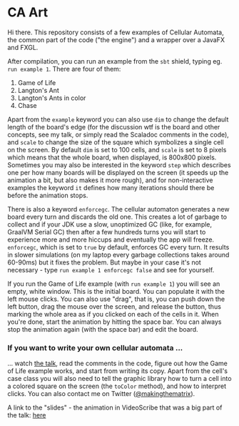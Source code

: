 # CA Art

Hi there. 
This repository consists of a few examples of Cellular Automata, the common part of the code ("the engine") and a wrapper over a JavaFX and FXGL.

After compilation, you can run an example from the `sbt` shield, typing eg. `run example 1`. There are four of them:
1. Game of Life
2. Langton's Ant
3. Langton's Ants in color
4. Chase

Apart from the `example` keyword you can also use `dim` to change the default length of the board's edge (for the discussion wtf is the board and other concepts, see my talk, or simply read the Scaladoc comments in the code), and `scale` to change the size of the square which symbolizes a single cell on the screen. By default `dim` is set to 100 cells, and `scale` is set to 8 pixels which means that the whole board, when displayed, is 800x800 pixels. Sometimes you may also be interested in the keyword `step` which describes one per how many boards will be displayed on the screen (it speeds up the animation a bit, but also makes it more rough), and for non-interactive examples the keyword `it` defines how many iterations should there be before the animation stops.

There is also a keyword `enforcegc`. The cellular automaton generates a new board every turn and discards the old one. This creates a lot of garbage to collect and if your JDK use a slow, unoptimized GC (like, for example, GraalVM Serial GC) then after a few hundreds turns you will start to experience more and more hiccups and eventually the app will freeze. `enforcegc`, which is set to `true` by default, enforces GC every turn. It results in slower simulations (on my laptop every garbage collections takes around 60-90ms) but it fixes the problem. But maybe in your case it's not necessary - type `run example 1 enforcegc false` and see for yourself.  

If you run the Game of Life example (with `run example 1`) you will see an empty, white window. This is the initial board. You can populate it with the left mouse clicks. You can also use "drag", that is, you can push down the left button, drag the mouse over the screen, and release the button, thus marking the whole area as if you clicked on each of the cells in it. When you're done, start the animation by hitting the space bar. You can always stop the animation again (with the space bar) and edit the board. 

### If you want to write your own cellular automata ...

... watch [the talk](https://www.youtube.com/watch?v=0ABjVP0st08), read the comments in the code, figure out how the Game of Life example works, and start from writing its copy. Apart from the cell's case class you will also need to tell the graphic library how to turn a cell into a colored square on the screen (the `toColor` method), and how to interpret clicks. You can also contact me on Twitter ([@makingthematrix](https://twitter.com/makingthematrix)).

A link to the "slides" - the animation in VideoScribe that was a big part of the talk: [here](https://drive.google.com/file/d/1wsKXR3r-_lGhPVG-KyxA7aJ_OOL5EVy2/view?usp=sharing)
